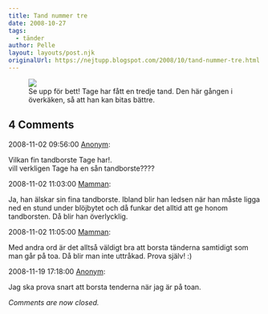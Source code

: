```yaml
---
title: Tand nummer tre
date: 2008-10-27
tags: 
  - tänder	
author: Pelle
layout: layouts/post.njk
originalUrl: https://nejtupp.blogspot.com/2008/10/tand-nummer-tre.html
---
```


<figure>
	<img src="../../../img/2008/10/_MG_7835_1024pix-pola02.jpg">
	<figcaption>Se upp för bett! Tage har fått en tredje tand. Den här gången i överkäken, så att han kan bitas bättre.</figcaption>
</figure>

<div class="comments">
	<div class="comments-header"><h2>4 Comments</h2></div>
	<div class="comments-body">
			<div class="comment" id="comment-2988290718107033220">
				<p class="comment-header">
					<date datetime="2008-11-02T09:56:00.000+01:00">2008-11-02 09:56:00</date> 
					<a href="undefined" rel="nofollow">Anonym</a>:
				</p>
				<div class="comment-content"><p>Vilkan fin tandborste Tage har!.<BR/>vill verkligen Tage ha en sån tandborste????</p></div>
				<div class="comment-footer"></div>
			</div>
			<div class="comment" id="comment-5402399597510546753">
				<p class="comment-header">
					<date datetime="2008-11-02T11:03:00.000+01:00">2008-11-02 11:03:00</date> 
					<a href="https://www.blogger.com/profile/15863123892860534613" rel="nofollow">Mamman</a>:
				</p>
				<div class="comment-content"><p>Ja, han älskar sin fina tandborste. Ibland blir han ledsen när han måste ligga ned en stund under blöjbytet och då funkar det alltid att ge honom tandborsten. Då blir han överlycklig.</p></div>
				<div class="comment-footer"></div>
			</div>
			<div class="comment" id="comment-3307229796182725561">
				<p class="comment-header">
					<date datetime="2008-11-02T11:05:00.000+01:00">2008-11-02 11:05:00</date> 
					<a href="https://www.blogger.com/profile/15863123892860534613" rel="nofollow">Mamman</a>:
				</p>
				<div class="comment-content"><p>Med andra ord är det alltså väldigt bra att borsta tänderna samtidigt som man går på toa. Då blir man inte uttråkad. Prova själv! :)</p></div>
				<div class="comment-footer"></div>
			</div>
			<div class="comment" id="comment-4237514373275034783">
				<p class="comment-header">
					<date datetime="2008-11-19T17:18:00.000+01:00">2008-11-19 17:18:00</date> 
					<a href="undefined" rel="nofollow">Anonym</a>:
				</p>
				<div class="comment-content"><p>Jag ska prova snart att borsta tenderna när jag är på toan.</p></div>
				<div class="comment-footer"></div>
			</div></div>
	<p class="comments-footer"><em>Comments are now closed.</em></p>
</div>
